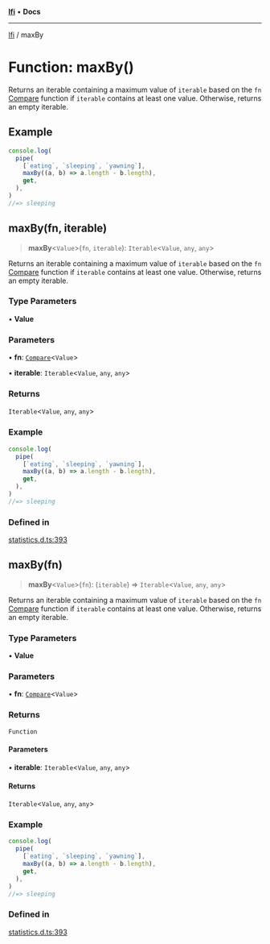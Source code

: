 [**lfi**](../readme.md) • **Docs**

***

[lfi](../globals.md) / maxBy

# Function: maxBy()

Returns an iterable containing a maximum value of `iterable` based on the
`fn` [Compare](../type-aliases/Compare.md) function if `iterable` contains at least one value.
Otherwise, returns an empty iterable.

## Example

```js
console.log(
  pipe(
    [`eating`, `sleeping`, `yawning`],
    maxBy((a, b) => a.length - b.length),
    get,
  ),
)
//=> sleeping
```

## maxBy(fn, iterable)

> **maxBy**\<`Value`\>(`fn`, `iterable`): `Iterable`\<`Value`, `any`, `any`\>

Returns an iterable containing a maximum value of `iterable` based on the
`fn` [Compare](../type-aliases/Compare.md) function if `iterable` contains at least one value.
Otherwise, returns an empty iterable.

### Type Parameters

• **Value**

### Parameters

• **fn**: [`Compare`](../type-aliases/Compare.md)\<`Value`\>

• **iterable**: `Iterable`\<`Value`, `any`, `any`\>

### Returns

`Iterable`\<`Value`, `any`, `any`\>

### Example

```js
console.log(
  pipe(
    [`eating`, `sleeping`, `yawning`],
    maxBy((a, b) => a.length - b.length),
    get,
  ),
)
//=> sleeping
```

### Defined in

[statistics.d.ts:393](https://github.com/TomerAberbach/lfi/blob/95b3b82a9fc32cec65089cf86d003d7620dc44fc/src/operations/statistics.d.ts#L393)

## maxBy(fn)

> **maxBy**\<`Value`\>(`fn`): (`iterable`) => `Iterable`\<`Value`, `any`, `any`\>

Returns an iterable containing a maximum value of `iterable` based on the
`fn` [Compare](../type-aliases/Compare.md) function if `iterable` contains at least one value.
Otherwise, returns an empty iterable.

### Type Parameters

• **Value**

### Parameters

• **fn**: [`Compare`](../type-aliases/Compare.md)\<`Value`\>

### Returns

`Function`

#### Parameters

• **iterable**: `Iterable`\<`Value`, `any`, `any`\>

#### Returns

`Iterable`\<`Value`, `any`, `any`\>

### Example

```js
console.log(
  pipe(
    [`eating`, `sleeping`, `yawning`],
    maxBy((a, b) => a.length - b.length),
    get,
  ),
)
//=> sleeping
```

### Defined in

[statistics.d.ts:393](https://github.com/TomerAberbach/lfi/blob/95b3b82a9fc32cec65089cf86d003d7620dc44fc/src/operations/statistics.d.ts#L393)
